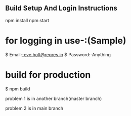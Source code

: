 

## Build Setup And Login Instructions
npm install
npm start

# for logging in use-:(Sample)
$ Email:-eve.holt@reqres.in
$ Password:-Anything

# build for production
$ npm build


problem 1 is in another branch(master branch)

problem 2 is in main branch
